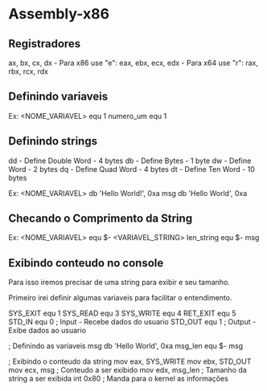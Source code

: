 # Assembly-x86

## Registradores
ax, bx, cx, dx - Para x86 use "e": eax, ebx, ecx, edx - Para x64 use "r": rax, rbx, rcx, rdx

## Definindo variaveis
Ex:
<NOME_VARIAVEL> equ 1
numero_um equ 1

## Definindo strings
dd - Define Double Word - 4 bytes
db - Define Bytes - 1 byte
dw - Define Word - 2 bytes
dq - Define Quad Word - 4 bytes
dt - Define Ten Word - 10 bytes

Ex:
<NOME_VARIAVEL> db 'Hello World!', 0xa
msg db 'Hello World', 0xa

## Checando o Comprimento da String
Ex:
<NOME_VARIAVEL> equ $- <VARIAVEL_STRING>
len_string equ $- msg

## Exibindo conteudo no console
Para isso iremos precisar de uma string para exibir e seu tamanho.

Primeiro irei definir algumas variaveis para facilitar o entendimento.

SYS_EXIT equ 1
SYS_READ equ 3
SYS_WRITE equ 4
RET_EXIT equ 5
STD_IN equ 0 ; Input - Recebe dados do usuario
STD_OUT equ 1 ; Output - Exibe dados ao usuario

; Definindo as variaveis
msg db 'Hello World', 0xa
msg_len equ $- msg

; Exibindo o conteudo da string
mov eax, SYS_WRITE
mov ebx, STD_OUT
mov ecx, msg ; Conteudo a ser exibido
mov edx, msg_len ; Tamanho da string a ser exibida
int 0x80 ; Manda para o kernel as informações

